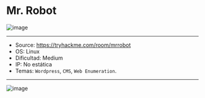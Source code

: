 # Mr. Robot

![image](https://github.com/JoseVazquez101/Writteups/assets/111292579/47dfdbc0-392c-44fb-99b1-ef8ca2979edb)

***
- Source: https://tryhackme.com/room/mrrobot
- OS: Linux
- Dificultad: Medium
- IP: No estática
- Temas: ``Wordpress``, `CMS`, `Web Enumeration`.
***

![image](https://github.com/JoseVazquez101/Writteups/assets/111292579/61edf809-6e5a-4674-a66c-7852b57cec6c)
